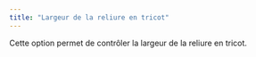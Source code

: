 ```yaml
---
title: "Largeur de la reliure en tricot"
---
```


Cette option permet de contrôler la largeur de la reliure en tricot.
